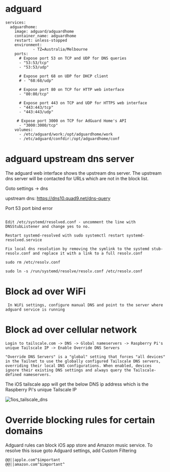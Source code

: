 # adguard

```
services:
  adguardhome: 
    image: adguard/adguardhome  
    container_name: adguardhome 
    restart: unless-stopped 
    environment:
            - TZ=Australia/Melbourne
    ports:  
      # Expose port 53 on TCP and UDP for DNS queries
      - "53:53/tcp"
      - "53:53/udp"

      # Expose port 68 on UDP for DHCP client
      # - "68:68/udp"

      # Expose port 80 on TCP for HTTP web interface
      - "80:80/tcp"

      # Expose port 443 on TCP and UDP for HTTPS web interface
      - "443:443/tcp"
      - "443:443/udp"

     # Expose port 3000 on TCP for AdGuard Home's API
      - "3000:3000/tcp"   
    volumes:  
      - /etc/adguard/work:/opt/adguardhome/work
      - /etc/adguard/confdir:/opt/adguardhome/conf
```

# adguard upstream dns server

The adguard web interface shows the upstream dns server. The upstream dns server will be contacted for URLs which are not in the block list.

Goto settings -> dns

upstream dns: https://dns10.quad9.net/dns-query

Port 53 port bind error

```

Edit /etc/systemd/resolved.conf - uncomment the line with DNSStubListener and change yes to no.

Restart systemd-resolved with sudo systemctl restart systemd-resolved.service

Fix local dns resolution by removing the symlink to the systemd stub-resolv.conf and replace it with a link to a full resolv.conf

sudo rm /etc/resolv.conf

sudo ln -s /run/systemd/resolve/resolv.conf /etc/resolv.conf

```

# Block ad over WiFi
```
 In WiFi settings, configure manual DNS and point to the server where adguard service is running
```

# Block ad over cellular network
```
Login to tailscale.com -> DNS -> Global nameservers -> Raspberry Pi's unique Tailscale IP -> Enable Override DNS Servers

"Override DNS Servers" is a "global" setting that forces "all devices" in the Tailnet to use the globally configured Tailscale DNS servers, overriding their local DNS configurations. When enabled, devices ignore their existing DNS settings and always query the Tailscale-defined nameservers.

```

The iOS tailscale app will get the below DNS ip address which is the Raspberry Pi's unique Tailscale IP

![1ios_tailscale_dns](https://github.com/user-attachments/assets/48b59c02-e975-46d1-b26b-e411b13377df)



# Override blocking rules for certain domains

Adguard rules can block iOS app store and Amazon music service. To resolve this issue goto Adguard settings, add Custom Filtering
```
@@||apple.com^$important
@@||amazon.com^$important^

```


